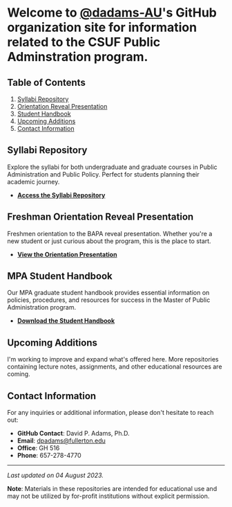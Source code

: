 # Welcome to [@dadams-AU](https://github.com/dadams-AU)'s GitHub organization site for information related to the CSUF Public Adminstration program. 


## Table of Contents

1. [Syllabi Repository](#syllabi-repository)
2. [Orientation Reveal Presentation](#orientation-reveal-presentation)
3. [Student Handbook](#student-handbook)
4. [Upcoming Additions](#upcoming-additions)
5. [Contact Information](#contact-information)

## Syllabi Repository

Explore the syllabi for both undergraduate and graduate courses in Public Administration and Public Policy. Perfect for students planning their academic journey.

- **[Access the Syllabi Repository](link-to-syllabi-repository)**

## Freshman Orientation Reveal Presentation

Freshmen orientation to the BAPA reveal presentation. Whether you're a new student or just curious about the program, this is the place to start.

- **[View the Orientation Presentation](https://csuf-mpa.github.io/bapa-orientation/)**

## MPA Student Handbook

Our MPA graduate student handbook provides essential information on policies, procedures, and resources for success in the Master of Public Administration program.

- **[Download the Student Handbook](https://hss.fullerton.edu/paj/_resources/pdfs/MPA%20Student%20Handbook%202021-2022.pdf)**

## Upcoming Additions

I'm working to improve and expand what's offered here. More repositories containing lecture notes, assignments, and other educational resources are coming.

## Contact Information

For any inquiries or additional information, please don't hesitate to reach out:

- **GitHub Contact**: David P. Adams, Ph.D.
- **Email**: dpadams@fullerton.edu
- **Office**: GH 516
- **Phone**: 657-278-4770
---

_Last updated on 04 August 2023._

**Note**: Materials in these repositories are intended for educational use and may not be utilized by for-profit institutions without explicit permission.

